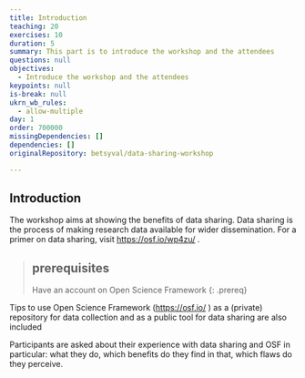 ```yaml
---
title: Introduction
teaching: 20
exercises: 10
duration: 5
summary: This part is to introduce the workshop and the attendees
questions: null
objectives:
  - Introduce the workshop and the attendees
keypoints: null
is-break: null
ukrn_wb_rules:
  - allow-multiple
day: 1
order: 700000
missingDependencies: []
dependencies: []
originalRepository: betsyval/data-sharing-workshop

---
```

## Introduction

The workshop aims at showing the benefits of data sharing.
Data sharing is the process of making research data available for wider dissemination. For a primer on data sharing, visit https://osf.io/wp4zu/ .


> ## prerequisites
> Have an account on Open Science Framework
{: .prereq}

Tips to use Open Science Framework (https://osf.io/ ) as a (private) repository for data collection and as a public tool for data sharing are also included

Participants are asked about their experience with data sharing and OSF in particular: what they do, which benefits do they find in that, which flaws do they perceive.



